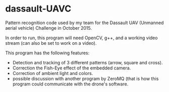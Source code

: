 # dassault-UAVC
Pattern recognition code used by my team for the Dassault UAV (Unmanned aerial vehicle) Challenge in October 2015.

In order to run, this program will need OpenCV, g++, and a working video stream (can also be set to work on a video).

This program has the following features:
- Detection and tracking of 3 different patterns (arrow, square and cross).
- Correction the Fish-Eye effect of the embedded camera.
- Correction of ambient light and colors.
- possible discussion with another program by ZeroMQ (that is how this program could communicate with the drone's software.
